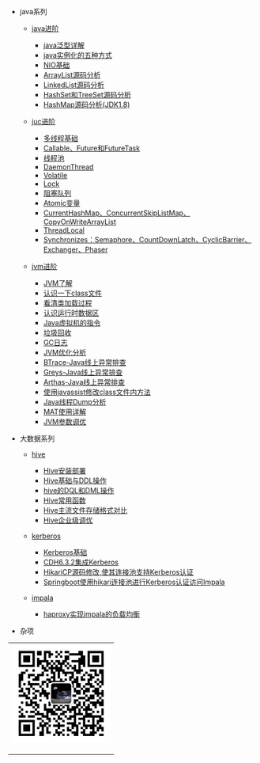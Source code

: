 


- java系列
  
  - [java进阶](/docs/java/java-extra/java-extra-introduction.md)
    - [java泛型详解](/docs/java/java-extra/java泛型详解.md)
    - [java实例化的五种方式](/docs/java/java-extra/java实例化的五种方式.md)
    - [NIO基础](/docs/java/java-extra/NIO基础.md)
    - [ArrayList源码分析](/docs/java/java-extra/ArrayList源码分析.md)
    - [LinkedList源码分析](/docs/java/java-extra/LinkedList源码分析.md)
    - [HashSet和TreeSet源码分析](/docs/java/java-extra/HashSet和TreeSet源码分析.md)
    - [HashMap源码分析(JDK1.8)](/docs/java/java-extra/HashMap源码分析(JDK1.8).md)

  - [juc进阶](/docs/java/juc/juc-introduction.md)
    - [多线程基础](/docs/java/juc/多线程基础.md)
    - [Callable、Future和FutureTask](/docs/java/juc/Callable、Future和FutureTask.md)
    - [线程池](/docs/java/juc/线程池.md)
    - [DaemonThread](/docs/java/juc/DaemonThread.md)
    - [Volatile](/docs/java/juc/Volatile.md)
    - [Lock](/docs/java/juc/Lock.md)
    - [阻塞队列](/docs/java/juc/阻塞队列.md)
    - [Atomic变量](/docs/java/juc/Atomic变量.md)
    - [CurrentHashMap、ConcurrentSkipListMap、CopyOnWriteArrayList](/docs/java/juc/CurrentHashMap、ConcurrentSkipListMap、CopyOnWriteArrayList.md)
    - [ThreadLocal](/docs/java/juc/ThreadLocal.md)
    - [Synchronizes：Semaphore、CountDownLatch、CyclicBarrier、Exchanger、Phaser](/docs/java/juc/Synchronizes：Semaphore、CountDownLatch、CyclicBarrier、Exchanger、Phaser.md)
  
  - [jvm进阶](/docs/java/jvm/jvm-introduction.md)
    - [JVM了解](/docs/java/jvm/JVM了解.md)
    - [认识一下class文件](/docs/java/jvm/认识一下class文件.md)
    - [看清类加载过程](/docs/java/jvm/看清类加载过程.md)
    - [认识运行时数据区](/docs/java/jvm/认识运行时数据区.md)
    - [Java虚拟机的指令](/docs/java/jvm/Java虚拟机的指令.md)
    - [垃圾回收](/docs/java/jvm/垃圾回收.md)
    - [GC日志](/docs/java/jvm/GC日志.md)
    - [JVM优化分析](/docs/java/jvm/JVM优化分析.md)
    - [BTrace-Java线上异常排查](/docs/java/jvm/BTrace-Java线上异常排查.md)
    - [Greys-Java线上异常排查](/docs/java/jvm/Greys-Java线上异常排查.md)
    - [Arthas-Java线上异常排查](/docs/java/jvm/Arthas-Java线上异常排查.md)
    - [使用javassist修改class文件内方法](/docs/java/jvm/使用javassist修改class文件内方法.md)
    - [Java线程Dump分析](/docs/java/jvm/Java线程Dump分析.md)
    - [MAT使用详解](/docs/java/jvm/MAT使用详解.md)
    - [JVM参数调优](/docs/java/jvm/JVM参数调优.md)


- 大数据系列
  
  - [hive](/docs/big-data/hive/hive-introduction.md)
    - [Hive安装部署](/docs/big-data/hive/Hive安装部署.md)
    - [Hive基础与DDL操作](/docs/big-data/hive/Hive基础与DDL操作.md)
    - [hive的DQL和DML操作](/docs/big-data/hive/hive的DQL和DML操作.md)
    - [Hive常用函数](/docs/big-data/hive/Hive常用函数.md)
    - [Hive主流文件存储格式对比](/docs/big-data/hive/Hive主流文件存储格式对比.md)
    - [Hive企业级调优](/docs/big-data/hive/Hive企业级调优.md)

  - [kerberos](/docs/big-data/kerberos/kerberos-introduction.md)
    - [Kerberos基础](/docs/big-data/kerberos/Kerberos基础.md)
    - [CDH6.3.2集成Kerberos](/docs/big-data/kerberos/CDH6.3.2集成Kerberos.md)
    - [HikariCP源码修改,使其连接池支持Kerberos认证](/docs/big-data/kerberos/HikariCP源码修改,使其连接池支持Kerberos认证.md)
    - [Springboot使用hikari连接池进行Kerberos认证访问Impala](/docs/big-data/kerberos/Springboot使用hikari连接池进行Kerberos认证访问Impala.md)

  - [impala](/docs/big-data/impala/impala-introduction.md)
    - [haproxy实现impala的负载均衡](/docs/big-data/impala/haproxy实现impala的负载均衡.md)


<!--

- spring系列-未完成
  
  - spring基础系列-未完成
    - [spring基础](/docs/spring/spring-base-01.md)

  - spring cloud系列-未完成
    - [spring cloud基础](/docs/spring/spring-cloud-01.md)

  - 手写spring系列-未完成
    - [手写spring基础](/docs/spring/spring-handwriting-01.md)






- java框架系列-未完成

  - redis-未完成
    - [redis基础](/docs/java-frame/redis-01.md)

  - nginx-未完成
    - [nginx基础](/docs/java-frame/nginx-01.md)

  - zookeeper-未完成
    - [zookeeper基础](/docs/java-frame/zookeeper-01.md)

  - activeMQ-未完成
    - [activeMQ基础](/docs/java-frame/activeMQ-01.md)

  - elasticSearch-未完成
    - [elasticSearch基础](/docs/java-frame/elasticSearch-01.md)

  - kettle-未完成
    - [kettle基础](/docs/java-frame/kettle-01.md)

  - zabbix-未完成
    - [zabbix基础](/docs/java-frame/zabbix-01.md)

  - jmeter-未完成
    - [jmeter基础](/docs/java-frame/jmeter-01.md)

  - grafana-未完成
    - [grafana基础](/docs/java-frame/grafana-01.md)







- 大数据系列-未完成

  - scala-未完成
    - [scala基础](/docs/big-data/scala-01.md)

  - hadoop-未完成
    - [hadoop基础](/docs/big-data/hadoop-01.md)

  - hive-未完成
    - [hive基础](/docs/big-data/hive-01.md)

  - hbase-未完成
    - [hbase基础](/docs/big-data/hbase-01.md)

  - spark-未完成
    - [spark基础](/docs/big-data/spark-01.md)

  - kafka-未完成
    - [kafka基础](/docs/big-data/kafka-01.md)

  - flink-未完成
    - [flink基础](/docs/big-data/flink-01.md)

  - flume-未完成
    - [flume基础](/docs/big-data/flume-01.md)

  - sqoop-未完成
    - [sqoop基础](/docs/big-data/sqoop-01.md)

  - maxwell-未完成
    - [maxwell基础](/docs/big-data/maxwell-01.md)

  - azkaban-未完成
    - [azkaban基础](/docs/big-data/azkaban-01.md)

  - hue-未完成
    - [hue基础](/docs/big-data/hue-01.md)

  - oozie-未完成
    - [oozie基础](/docs/big-data/oozie-01.md)

  - airflow-未完成
    - [airflow基础](/docs/big-data/airflow-01.md)

  - impala-未完成
    - [impala基础](/docs/big-data/impala-01.md)

  - atlas-未完成
    - [atlas基础](/docs/big-data/atlas-01.md)

  - clickhouse-未完成
    - [clickhouse基础](/docs/big-data/clickhouse-01.md)

  - presto-未完成
    - [presto基础](/docs/big-data/presto-01.md)

  - druid-未完成
    - [druid基础](/docs/big-data/druid-01.md)

  - kylin-未完成
    - [kylin基础](/docs/big-data/kylin-01.md)

  - elk-未完成
    - [elk基础](/docs/big-data/elk-01.md)

  - kudu-未完成
    - [kudu基础](/docs/big-data/kudu-01.md)


-->




- 杂项





<table>
    <tr>
      <td align="center" style="width: 200px;">
        <a href="https://github.com/Raray-chuan">
          <img src="./images/qrcode-for-xichuan.jpg" style="width: 400px;"><br>
        </a><br>
      </td>
    </tr>
</table>
